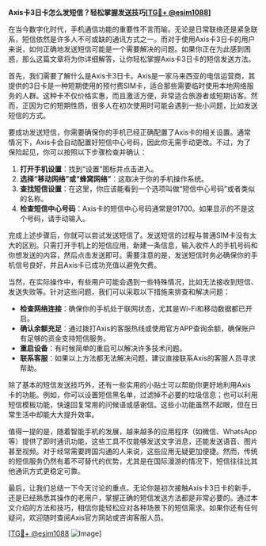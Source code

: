 **Axis卡3日卡怎么发短信？轻松掌握发送技巧[[TG💪+ @esim1088](https://t.me/s/esim1088)]**

在当今数字化时代，手机通信功能的重要性不言而喻。无论是日常联络还是紧急联系，短信依然是许多人不可或缺的通讯方式之一。而对于使用Axis卡3日卡的用户来说，如何正确地发送短信可能是一个需要解决的问题。如果你正在为此感到困惑，那么这篇文章将为你详细解答，让你轻松掌握Axis卡3日卡的短信发送方法。

首先，我们需要了解什么是Axis卡3日卡。Axis是一家马来西亚的电信运营商，其提供的3日卡是一种短期使用的预付费SIM卡，适合那些需要临时使用本地网络服务的人群。这种卡不仅价格实惠，而且激活方便，非常适合旅游者或短期访客。然而，正因为它的短期性质，很多人在初次使用时可能会遇到一些小问题，比如发送短信的方式。

要成功发送短信，你需要确保你的手机已经正确配置了Axis卡的相关设置。通常情况下，Axis卡会自动配置好短信中心号码，因此你无需手动更改。不过，为了保险起见，你可以按照以下步骤检查并确认：

1. **打开手机设置**：找到“设置”图标并点击进入。
2. **选择“移动网络”或“蜂窝网络”**：这取决于你的手机操作系统。
3. **查找短信设置**：在这里，你应该能看到一个选项叫做“短信中心号码”或者类似的名称。
4. **检查短信中心号码**：Axis卡的短信中心号码通常是91700。如果显示的不是这个号码，请手动输入。

完成上述步骤后，你就可以尝试发送短信了。发送短信的过程与普通SIM卡没有太大的区别。只需打开手机上的短信应用，新建一条信息，输入收件人的手机号码和你想发送的内容，然后点击发送即可。需要注意的是，发送短信时务必确保你的手机信号良好，并且Axis卡已成功充值以避免欠费。

当然，在实际操作中，有些用户可能会遇到一些特殊情况，比如无法接收到短信、发送失败等。针对这些问题，我们可以采取以下措施来排查和解决问题：

- **检查网络连接**：确保你的手机处于联网状态，尤其是Wi-Fi和移动数据都已开启。
- **确认余额充足**：通过拨打Axis的客服热线或使用官方APP查询余额，确保账户有足够的资金支持短信服务。
- **重启设备**：有时候简单的重启可以解决许多技术问题。
- **联系客服**：如果以上方法都无法解决问题，建议直接联系Axis的客服人员寻求帮助。

除了基本的短信发送技巧外，还有一些实用的小贴士可以帮助你更好地利用Axis卡的功能。例如，你可以设置短信黑名单，过滤掉不必要的垃圾信息；也可以利用短信模板功能，快速回复常用的问候语或感谢信。这些小功能虽然不起眼，但在日常生活中却能大大提升效率。

值得一提的是，随着智能手机的发展，越来越多的应用程序（如微信、WhatsApp等）提供了即时通讯功能，这些工具不仅能够发送文字消息，还能发送语音、图片甚至视频。对于经常需要跨国沟通的人来说，这些应用无疑更加便捷。然而，传统的短信服务仍然有着不可替代的优势，尤其是在国际漫游的情况下，短信往往比其他通讯方式更稳定可靠。

最后，让我们总结一下今天讨论的重点。无论你是初次接触Axis卡3日卡的新手，还是已经熟悉其操作的老用户，掌握正确的短信发送方法都是非常必要的。通过本文介绍的方法和技巧，相信你能轻松应对各种场景下的短信需求。如果你还有任何疑问，欢迎随时查阅Axis官方网站或咨询客服人员。

[[TG💪+ @esim1088](https://t.me/s/esim1088) ![Image](https://i.postimg.cc/4NQfJmqS/Snipaste-2025-05-13-00-14-12.png)]